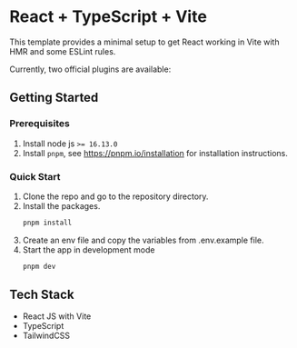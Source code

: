 # React + TypeScript + Vite

This template provides a minimal setup to get React working in Vite with HMR and some ESLint rules.

Currently, two official plugins are available:

## Getting Started

### Prerequisites

1. Install node js `>= 16.13.0`
2. Install `pnpm`, see https://pnpm.io/installation for installation instructions.

### Quick Start

1. Clone the repo and go to the repository directory.
2. Install the packages.
   ```sh
   pnpm install
   ```
3. Create an env file and copy the variables from .env.example file.
4. Start the app in development mode
   ```sh
   pnpm dev
   ```

## Tech Stack

- React JS with Vite
- TypeScript
- TailwindCSS
